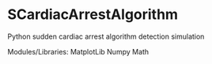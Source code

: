 # SCardiacArrestAlgorithm
Python sudden cardiac arrest algorithm detection simulation

Modules/Libraries:
MatplotLib
Numpy
Math